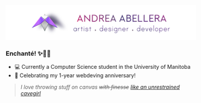 ![Andrea Banner](/assets/andrea_banner.jpg)

### Enchanté! ✨👋🏼
- 💻 Currently a Computer Science student in the University of Manitoba
- 🎉 Celebrating my 1-year webdeving anniversary!
> *I love throwing stuff on canvas ~~with finesse~~ [like an unrestrained cavegirl](https://www.instagram.com/aviagulcas/)*
<!--
**andreaabellera/andreaabellera** is a ✨ _special_ ✨ repository because its `README.md` (this file) appears on your GitHub profile.

Here are some ideas to get you started:

- 🔭 I’m currently working on ...
- 🌱 I’m currently learning ...
- 👯 I’m looking to collaborate on ...
- 🤔 I’m looking for help with ...
- 💬 Ask me about ...
- 📫 How to reach me: ...
- 😄 Pronouns: ...
- ⚡ Fun fact: ...
-->
